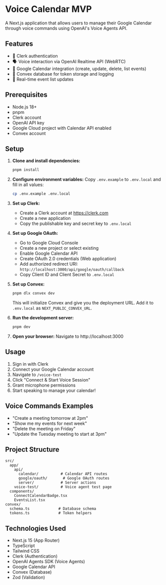 # Voice Calendar MVP

A Next.js application that allows users to manage their Google Calendar through voice commands using OpenAI's Voice Agents API.

## Features

- 🔐 Clerk authentication
- 🗣️ Voice interaction via OpenAI Realtime API (WebRTC)
- 📅 Google Calendar integration (create, update, delete, list events)
- 💾 Convex database for token storage and logging
- 🔄 Real-time event list updates

## Prerequisites

- Node.js 18+
- pnpm
- Clerk account
- OpenAI API key
- Google Cloud project with Calendar API enabled
- Convex account

## Setup

1. **Clone and install dependencies:**
   ```bash
   pnpm install
   ```

2. **Configure environment variables:**
   Copy `.env.example` to `.env.local` and fill in all values:
   ```bash
   cp .env.example .env.local
   ```

3. **Set up Clerk:**
   - Create a Clerk account at https://clerk.com
   - Create a new application
   - Copy the publishable key and secret key to `.env.local`

4. **Set up Google OAuth:**
   - Go to Google Cloud Console
   - Create a new project or select existing
   - Enable Google Calendar API
   - Create OAuth 2.0 credentials (Web application)
   - Add authorized redirect URI: `http://localhost:3000/api/google/oauth/callback`
   - Copy Client ID and Client Secret to `.env.local`

5. **Set up Convex:**
   ```bash
   pnpm dlx convex dev
   ```
   This will initialize Convex and give you the deployment URL. Add it to `.env.local` as `NEXT_PUBLIC_CONVEX_URL`.

6. **Run the development server:**
   ```bash
   pnpm dev
   ```

7. **Open your browser:**
   Navigate to http://localhost:3000

## Usage

1. Sign in with Clerk
2. Connect your Google Calendar account
3. Navigate to `/voice-test`
4. Click "Connect & Start Voice Session"
5. Grant microphone permissions
6. Start speaking to manage your calendar!

## Voice Commands Examples

- "Create a meeting tomorrow at 2pm"
- "Show me my events for next week"
- "Delete the meeting on Friday"
- "Update the Tuesday meeting to start at 3pm"

## Project Structure

```
src/
  app/
    api/
      calendar/          # Calendar API routes
      google/oauth/       # Google OAuth routes
      server/            # Server actions
    voice-test/          # Voice agent test page
  components/
    ConnectCalendarBadge.tsx
    EventsList.tsx
convex/
  schema.ts             # Database schema
  tokens.ts             # Token helpers
```

## Technologies Used

- Next.js 15 (App Router)
- TypeScript
- Tailwind CSS
- Clerk (Authentication)
- OpenAI Agents SDK (Voice Agents)
- Google Calendar API
- Convex (Database)
- Zod (Validation)

